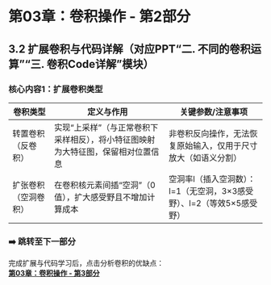 # 第03章：卷积操作 - 第2部分
## 3.2 扩展卷积与代码详解（对应PPT“二. 不同的卷积运算”“三. 卷积Code详解”模块）  
### 核心内容1：扩展卷积类型  
| 卷积类型       | 定义与作用                                                               | 关键参数/注意事项                      |
|----------------|--------------------------------------------------------------------------|----------------------------------------|
| 转置卷积（反卷积） | 实现“上采样”（与正常卷积下采样相反），将小特征图映射为大特征图，保留相对位置信息 | 非卷积反向操作，无法恢复原始输入，仅用于尺寸放大（如语义分割） | 
| 扩张卷积（空洞卷积） | 在卷积核元素间插“空洞”（0值），扩大感受野且不增加计算成本                 | 空洞率l（插入空洞数）：l=1（无空洞，3×3感受野）、l=2（等效5×5感受野） | 

### ➡️ 跳转至下一部分  
完成扩展与代码学习后，点击分析卷积的优缺点：  
**[第03章：卷积操作 - 第3部分](chter03.md)**
